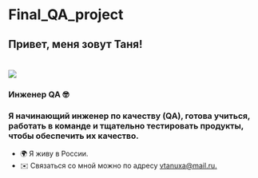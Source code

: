 
# Final_QA_project
## Привет, меня зовут Таня!
![](https://user-images.githubusercontent.com/18350557/176309783-0785949b-9127-417c-8b55-ab5a4333674e.gif) 
==========================================================================================================
### Инженер QA :nerd_face:
### Я начинающий инженер по качеству (QA), готова учиться, работать в команде и тщательно тестировать продукты, чтобы обеспечить их качество.
* 🌍 Я живу в России. 
* ✉️ Связаться со мной можно по адресу [vtanuxa@mail.ru.](mailto:vtanuxa@mail.ru)[](mailto:vtanuxa@mail.ru) 

